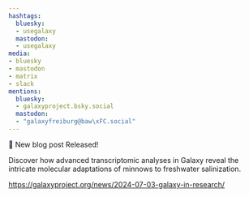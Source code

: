 ```yaml
---
hashtags:
  bluesky:
  - usegalaxy
  mastodon:
  - usegalaxy
media:
- bluesky
- mastodon
- matrix
- slack
mentions:
  bluesky:
  - galaxyproject.bsky.social
  mastodon:
  - "galaxyfreiburg@baw\xFC.social"
---
```

📝 New blog post Released!

Discover how advanced transcriptomic analyses in Galaxy reveal the intricate molecular adaptations of minnows to freshwater salinization.

https://galaxyproject.org/news/2024-07-03-galaxy-in-research/